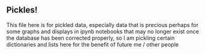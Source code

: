 ## Pickles!
This file here is for pickled data, especially data that is precious perhaps for some graphs and displays in ipynb notebooks that may no longer exist once the database has been corrected properly, so I am pickling certain dictionaries and lists here for the benefit of future me / other people
